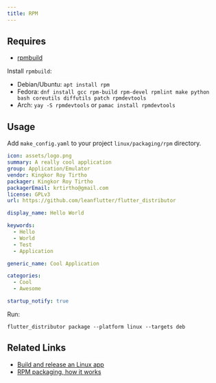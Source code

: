 ```yaml
---
title: RPM
---
```


## Requires

- [rpmbuild](https://rpm-packaging-guide.github.io/#prerequisites)

Install `rpmbuild`:
- Debian/Ubuntu: `apt install rpm`
- Fedora: `dnf install gcc rpm-build rpm-devel rpmlint make python bash coreutils diffutils patch rpmdevtools`
- Arch: `yay -S rpmdevtools` or `pamac install rpmdevtools`

## Usage

Add `make_config.yaml` to your project `linux/packaging/rpm` directory.

```yaml
icon: assets/logo.png
summary: A really cool application
group: Application/Emulator
vendor: Kingkor Roy Tirtho
packager: Kingkor Roy Tirtho
packagerEmail: krtirtho@gmail.com
license: GPLv3
url: https://github.com/leanflutter/flutter_distributor

display_name: Hello World

keywords:
  - Hello
  - World
  - Test
  - Application

generic_name: Cool Application

categories:
  - Cool
  - Awesome

startup_notify: true
```

Run:

```
flutter_distributor package --platform linux --targets deb
```

## Related Links

* [Build and release an Linux app](https://docs.flutter.dev/deployment/linux)
* [RPM packaging, how it works](https://rpm-packaging-guide.github.io/)
